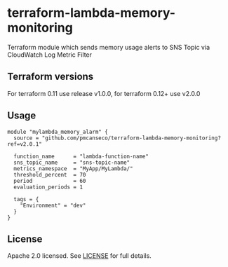 # terraform-lambda-memory-monitoring
Terraform module which sends memory usage alerts to SNS Topic via CloudWatch Log Metric Filter

## Terraform versions

For terraform 0.11 use release v1.0.0, for terraform 0.12+ use v2.0.0

## Usage
```hcl
module "mylambda_memory_alarm" {
  source = "github.com/pmcanseco/terraform-lambda-memory-monitoring?ref=v2.0.1"

  function_name      = "lambda-function-name"
  sns_topic_name     = "sns-topic-name"
  metrics_namespace  = "MyApp/MyLambda/"
  threshold_percent  = 70
  period             = 60
  evaluation_periods = 1

  tags = {
    "Environment" = "dev"
  }
}
```

## License

Apache 2.0 licensed. See [LICENSE](LICENSE) for full details.
